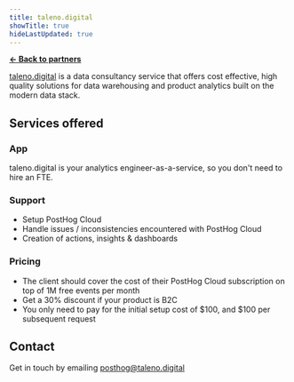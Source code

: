 ```yaml
---
title: taleno.digital
showTitle: true
hideLastUpdated: true
---
```


**[← Back to partners](/partners)**

[taleno.digital](https://taleno.digital) is a data consultancy service that offers cost effective, high quality solutions for data warehousing and product analytics built on the modern data stack.

## Services offered

### App

taleno.digital is your analytics engineer-as-a-service, so you don't need to hire an FTE. 

### Support

- Setup PostHog Cloud
- Handle issues / inconsistencies encountered with PostHog Cloud
- Creation of actions, insights & dashboards

### Pricing

- The client should cover the cost of their PostHog Cloud subscription on top of 1M free events per month
- Get a 30% discount if your product is B2C
- You only need to pay for the initial setup cost of $100, and $100 per subsequent request

## Contact
Get in touch by emailing [posthog@taleno.digital](mailto:posthog@taleno.digital)
